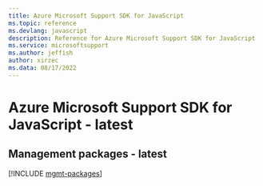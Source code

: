 ```yaml
---
title: Azure Microsoft Support SDK for JavaScript
ms.topic: reference
ms.devlang: javascript
description: Reference for Azure Microsoft Support SDK for JavaScript
ms.service: microsoftsupport
ms.author: jeffish
author: xirzec
ms.data: 08/17/2022
---
```

# Azure Microsoft Support SDK for JavaScript - latest

## Management packages - latest
[!INCLUDE [mgmt-packages](microsoft-support-mgmt-index.md)]